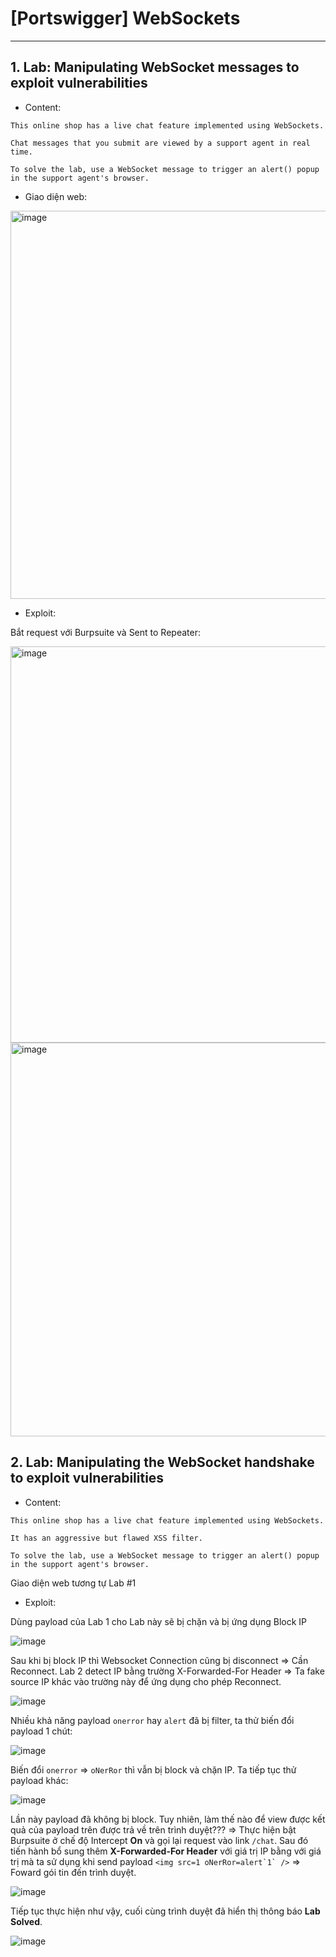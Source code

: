 # [Portswigger] WebSockets

***

## 1. Lab: Manipulating WebSocket messages to exploit vulnerabilities

* Content: 
```
This online shop has a live chat feature implemented using WebSockets.

Chat messages that you submit are viewed by a support agent in real time.

To solve the lab, use a WebSocket message to trigger an alert() popup in the support agent's browser.
```

* Giao diện web:
<img width="621" alt="image" src="https://github.com/nguyenkhai98/nguyenkhai98.github.io/assets/51147179/4863f28f-ee8e-4f85-a362-e674c9b5d436">

* Exploit:

Bắt request với Burpsuite và Sent to Repeater:

<img width="634" alt="image" src="https://github.com/nguyenkhai98/nguyenkhai98.github.io/assets/51147179/e42ab7f8-8cd9-4c04-b23d-d3d359c0206b">

<img width="630" alt="image" src="https://github.com/nguyenkhai98/nguyenkhai98.github.io/assets/51147179/ee8ca367-37e0-44f0-aa52-45b84c6a3831">


## 2. Lab: Manipulating the WebSocket handshake to exploit vulnerabilities

* Content:
```
This online shop has a live chat feature implemented using WebSockets.

It has an aggressive but flawed XSS filter.

To solve the lab, use a WebSocket message to trigger an alert() popup in the support agent's browser.
```

Giao diện web tương tự Lab #1

* Exploit:

Dùng payload của Lab 1 cho Lab này sẽ bị chặn và bị ứng dụng Block IP

![image](https://github.com/nguyenkhai98/nguyenkhai98.github.io/assets/51147179/46c1088c-567a-4bff-b369-6e2b2ed90427)

Sau khi bị block IP thì Websocket Connection cũng bị disconnect => Cần Reconnect. Lab 2 detect IP bằng trường X-Forwarded-For Header => Ta fake source IP khác vào trường này để ứng dụng cho phép Reconnect.

![image](https://github.com/nguyenkhai98/nguyenkhai98.github.io/assets/51147179/927ef4f0-baa8-44b6-b2dd-42b60851d19a)

Nhiều khả năng payload `onerror` hay `alert` đã bị filter, ta thử biến đổi payload 1 chút:

![image](https://github.com/nguyenkhai98/nguyenkhai98.github.io/assets/51147179/cf00a12a-915d-4562-8608-9ca35f23574f)

Biến đổi `onerror` => `oNerRor` thì vẫn bị block và chặn IP. Ta tiếp tục thử payload khác:

![image](https://github.com/nguyenkhai98/nguyenkhai98.github.io/assets/51147179/edc02a7c-5718-473f-bf72-b9300abf40ca)

Lần này payload đã không bị block. Tuy nhiên, làm thế nào để view được kết quả của payload trên được trả về trên trình duyệt???
=> Thực hiện bật Burpsuite ở chế độ Intercept **On** và gọi lại request vào link `/chat`. Sau đó tiến hành bổ sung thêm **X-Forwarded-For Header** với giá trị IP bằng với giá trị mà ta sử dụng khi send payload ```<img src=1 oNerRor=alert`1` />``` => Foward gói tin đến trình duyệt.

![image](https://github.com/nguyenkhai98/nguyenkhai98.github.io/assets/51147179/d52a8401-c478-4374-b1ed-fc5e0a3db5f2)

Tiếp tục thực hiện như vậy, cuối cùng trình duyệt đã hiển thị thông báo **Lab Solved**.

![image](https://github.com/nguyenkhai98/nguyenkhai98.github.io/assets/51147179/a92c0ce1-fe3a-4f53-b410-97079d20be91)

